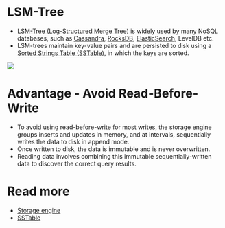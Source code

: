 # LSM-Tree
- [LSM-Tree (Log-Structured Merge Tree)](https://en.wikipedia.org/wiki/Log-structured_merge-tree) is widely used by many NoSQL databases, such as [Cassandra](../NoSQL-Databases/ApacheCasandra.md), [RocksDB](../NoSQL-Databases/RocksDB.md), [ElasticSearch](../Search-Databases/ElasticSearch/Readme.md), LevelDB etc.
- LSM-trees maintain key-value pairs and are persisted to disk using a [Sorted Strings Table (SSTable)](https://docs.datastax.com/en/archived/cassandra/3.0/cassandra/dml/dmlHowDataWritten.html), in which the keys are sorted.

![](https://www.scylladb.com/wp-content/uploads/sstable-diagram.png)

# Advantage - Avoid Read-Before-Write
- To avoid using read-before-write for most writes, the storage engine groups inserts and updates in memory, and at intervals, sequentially writes the data to disk in append mode. 
- Once written to disk, the data is immutable and is never overwritten. 
- Reading data involves combining this immutable sequentially-written data to discover the correct query results.

# Read more
- [Storage engine](https://docs.datastax.com/en/cassandra-oss/3.x/cassandra/dml/dmlManageOndisk.html)
- [SSTable](https://www.scylladb.com/glossary/sstable/)